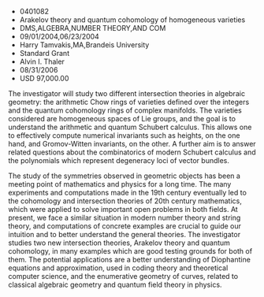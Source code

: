 
* 0401082
* Arakelov theory and quantum cohomology of homogeneous varieties
* DMS,ALGEBRA,NUMBER THEORY,AND COM
* 09/01/2004,06/23/2004
* Harry Tamvakis,MA,Brandeis University
* Standard Grant
* Alvin I. Thaler
* 08/31/2006
* USD 97,000.00

The investigator will study two different intersection theories in algebraic
geometry: the arithmetic Chow rings of varieties defined over the integers and
the quantum cohomology rings of complex manifolds. The varieties considered are
homogeneous spaces of Lie groups, and the goal is to understand the arithmetic
and quantum Schubert calculus. This allows one to effectively compute numerical
invariants such as heights, on the one hand, and Gromov-Witten invariants, on
the other. A further aim is to answer related questions about the combinatorics
of modern Schubert calculus and the polynomials which represent degeneracy loci
of vector bundles.

The study of the symmetries observed in geometric objects has been a meeting
point of mathematics and physics for a long time. The many experiments and
computations made in the 19th century eventually led to the cohomology and
intersection theories of 20th century mathematics, which were applied to solve
important open problems in both fields. At present, we face a similar situation
in modern number theory and string theory, and computations of concrete examples
are crucial to guide our intuition and to better understand the general
theories. The investigator studies two new intersection theories, Arakelov
theory and quantum cohomology, in many examples which are good testing grounds
for both of them. The potential applications are a better understanding of
Diophantine equations and approximation, used in coding theory and theoretical
computer science, and the enumerative geometry of curves, related to classical
algebraic geometry and quantum field theory in physics.
